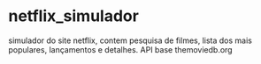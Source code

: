 # netflix_simulador
simulador do site netflix, contem pesquisa de filmes, lista dos mais populares, lançamentos e detalhes. API base themoviedb.org

